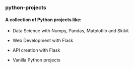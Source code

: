 ### python-projects
#### A collection of Python projects like:

* Data Science with Numpy, Pandas, Matplotlib and Skikit

* Web Development with Flask

* API creation with Flask
 
* Vanilla Python projects 


